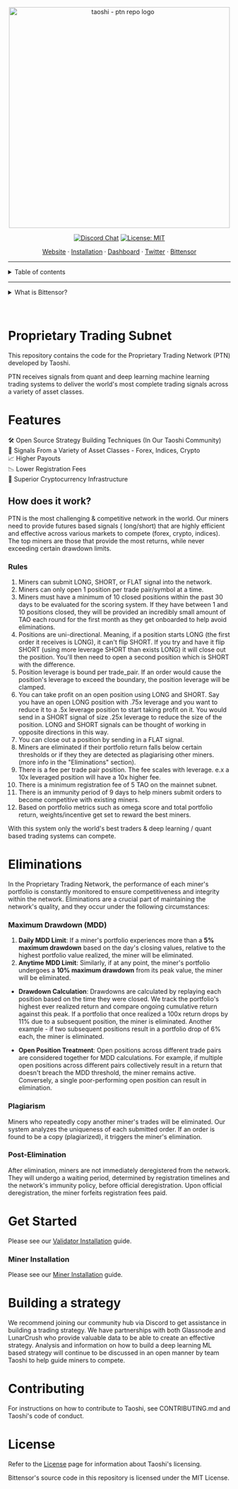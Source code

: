 <p align="center">
  <a href="https://taoshi.io">
    <img width="500" alt="taoshi - ptn repo logo" src="https://i.imgur.com/5hTsp97.png">
  </a>
</p>

<div align='center'>

[![Discord Chat](https://img.shields.io/discord/1163496128499683389.svg)](https://discord.gg/2XSw62p9Fj)
[![License: MIT](https://img.shields.io/badge/License-MIT-blue.svg)](https://opensource.org/licenses/MIT)

</div>

<p align="center">
  <a href="https://taoshi.io">Website</a>
  ·
  <a href="#installation">Installation</a>
  ·  
  <a href="https://dashboard.taoshi.io/">Dashboard</a>
  ·
  <a href="https://twitter.com/taoshiio">Twitter</a>
    ·
  <a href="https://twitter.com/taoshiio">Bittensor</a>
</p>

---

<details>
  <summary>Table of contents</summary>
  <ol>
    <li><a href="#proprietary-trading-network">Proprietary Trading Network</a></li>
    <li><a href="#features">Features</a></li>
    <li><a href="#how-does-it-work">How does it work?</a></li>
    <li>
      <a href="#getting-started">Getting Started</a>
    </li>
    <li><a href="#building-a-model">Building A Model</a></li>
    <li><a href="#testing">Testing</a></li>
    <li><a href="#faq">FAQ</a></li>
    <li><a href="#contributing">Contributing</a></li>
    <li><a href="#license">License</a></li>

  </ol>
</details>

---

<details id='bittensor'>
  <summary>What is Bittensor?</summary>

Bittensor is a mining network, similar to Bitcoin, that includes built-in incentives designed to encourage computers to provide access to machine learning models in an efficient and censorship-resistant manner. Bittensor is comprised of Subnets, Miners, and Validators.

> Explain Like I'm Five

Bittensor is an API that connects machine learning models and incentivizes correctness through the power of the blockchain.

### Subnets

Subnets are decentralized networks of machines that collaborate to train and serve machine learning models.

### Miners

Miners run machine learning models. They fulfill requests from the Validators.

### Validators

Validators query and prompt the Miners. Validators also validate miner requests. Validators are also storefronts for data.

</details>

<br />
<br />

# Proprietary Trading Subnet

This repository contains the code for the Proprietary Trading Network (PTN) developed by Taoshi.

PTN receives signals from quant and deep learning machine learning trading systems to deliver the world's
most complete trading signals across a variety of asset classes.

# Features

🛠️&nbsp;Open Source Strategy Building Techniques (In Our Taoshi Community)<br>
🫰&nbsp;Signals From a Variety of Asset Classes - Forex, Indices, Crypto<br>
📈&nbsp;Higher Payouts<br>
📉&nbsp;Lower Registration Fees<br>
💪&nbsp;Superior Cryptocurrency Infrastructure<br>

## How does it work?

PTN is the most challenging & competitive network in the world. Our miners need to provide futures based signals (
long/short)
that are highly efficient and effective across various markets to compete (forex, crypto, indices). The top miners are
those that provide the most returns, while never exceeding certain drawdown limits.

### Rules

1. Miners can submit LONG, SHORT, or FLAT signal into the network.
2. Miners can only open 1 position per trade pair/symbol at a time.
3. Miners must have a minimum of 10 closed positions within the past 30 days to be evaluated for the scoring system. If they have between 1 and 10 positions closed, they will be provided an incredibly small amount of TAO each round for the first month as they get onboarded to help avoid eliminations.
4. Positions are uni-directional. Meaning, if a position starts LONG (the first order it receives is LONG), 
it can't flip SHORT. If you try and have it flip SHORT (using more leverage SHORT than exists LONG) it will close out 
the position. You'll then need to open a second position which is SHORT with the difference.
5. Position leverage is bound per trade_pair. If an order would cause the position's leverage to exceed the boundary, the position leverage will be clamped.
6. You can take profit on an open position using LONG and SHORT. Say you have an open LONG position with .75x 
leverage and you want to reduce it to a .5x leverage position to start taking profit on it. You would send in a SHORT signal
of size .25x leverage to reduce the size of the position. LONG and SHORT signals can be thought of working in opposite 
directions in this way.
7. You can close out a position by sending in a FLAT signal. 
8. Miners are eliminated if their portfolio return falls below certain thresholds or if they they are detected as plagiarising other miners. (more info in  the "Eliminations" section).
9. There is a fee per trade pair position. The fee scales with leverage. e.x a 10x leveraged position will have a 10x higher fee.
10. There is a minimum registration fee of 5 TAO on the mainnet subnet.
11. There is an immunity period of 9 days to help miners submit orders to become competitive with existing miners.
12. Based on portfolio metrics such as omega score and total portfolio return, weights/incentive get set to reward the best miners.

With this system only the world's best traders & deep learning / quant based trading systems can compete.


# Eliminations

In the Proprietary Trading Network, the performance of each miner's portfolio is constantly monitored to ensure competitiveness and integrity within the network. Eliminations are a crucial part of maintaining the network's quality, and they occur under the following circumstances:

### Maximum Drawdown (MDD)

1. **Daily MDD Limit**: If a miner's portfolio experiences more than a **5% maximum drawdown** based on the day's closing values, relative to the highest portfolio value realized, the miner will be eliminated.
2. **Anytime MDD Limit**: Similarly, if at any point, the miner's portfolio undergoes a **10% maximum drawdown** from its peak value, the miner will be eliminated.

- **Drawdown Calculation**: Drawdowns are calculated by replaying each position based on the time they were closed. We track the portfolio's highest ever realized return and compare ongoing cumulative return against this peak. If a portfolio that once realized a 100x return drops by 11% due to a subsequent position, the miner is eliminated. Another example - if two subsequent positions result in a portfolio drop of 6% each, the miner is eliminated. 

- **Open Position Treatment**: Open positions across different trade pairs are considered together for MDD calculations. For example, if multiple open positions across different pairs collectively result in a return that doesn't breach the MDD threshold, the miner remains active. Conversely, a single poor-performing open position can result in elimination.

### Plagiarism

Miners who repeatedly copy another miner's trades will be eliminated. Our system analyzes the uniqueness of each submitted order. If an order is found to be a copy (plagiarized), it triggers the miner's elimination.
### Post-Elimination

After elimination, miners are not immediately deregistered from the network. They will undergo a waiting period, determined by registration timelines and the network's immunity policy, before official deregistration. Upon official deregistration, the miner forfeits registration fees paid.



# Get Started

Please see our [Validator Installation](https://github.com/taoshidev//proprietary-trading-network/blob/main/docs/validator.md) guide.

### Miner Installation

Please see our [Miner Installation](https://github.com/taoshidev/proprietary-trading-network/blob/main/docs/miner.md) guide.

# Building a strategy

We recommend joining our community hub via Discord to get assistance in building a trading strategy. We have partnerships with both Glassnode and LunarCrush who provide valuable data to be able to create an effective strategy. Analysis and information
on how to build a deep learning ML based strategy will continue to be discussed in an open manner by team Taoshi to help
guide miners to compete.

# Contributing

For instructions on how to contribute to Taoshi, see CONTRIBUTING.md and Taoshi's code of conduct.

# License

Refer to the <a href='?tab=MIT-1-ov-file'>License</a> page for information about Taoshi's licensing.

Bittensor's source code in this repository is licensed under the MIT License.
